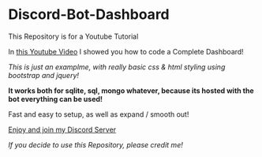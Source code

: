 # Discord-Bot-Dashboard
This Repository is for a Youtube Tutorial

In [this Youtube Video](https://youtube.com) I showed you how to code a Complete Dashboard!

*This is just an examplme, with really basic css & html styling using bootstrap and jquery!*

**It works both for sqlite, sql, mongo whatever, because its hosted with the bot everything can be used!**

Fast and easy to setup, as well as expand / smooth out!

[Enjoy and join my Discord Server](https://discord.gg/milrato)



*If you decide to use this Repository, please credit me!*
